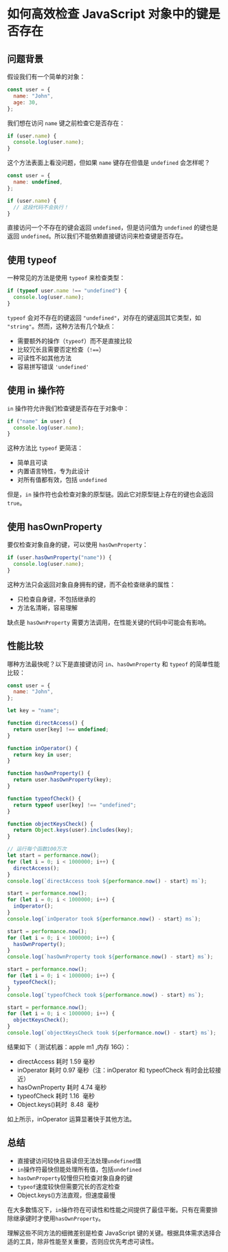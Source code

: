 # 如何高效检查 JavaScript 对象中的键是否存在

## 问题背景

假设我们有一个简单的对象：

```js
const user = {
  name: "John",
  age: 30,
};
```

我们想在访问 `name` 键之前检查它是否存在：

```js
if (user.name) {
  console.log(user.name);
}
```

这个方法表面上看没问题，但如果 `name` 键存在但值是 `undefined` 会怎样呢？

```js
const user = {
  name: undefined,
};

if (user.name) {
  // 这段代码不会执行！
}
```

直接访问一个不存在的键会返回 `undefined`，但是访问值为 `undefined` 的键也是返回 `undefined`。所以我们不能依赖直接键访问来检查键是否存在。

## 使用 typeof

一种常见的方法是使用 `typeof` 来检查类型：

```js
if (typeof user.name !== "undefined") {
  console.log(user.name);
}
```

`typeof` 会对不存在的键返回 `"undefined"`，对存在的键返回其它类型，如 `"string"`。然而，这种方法有几个缺点：

- 需要额外的操作（`typeof`）而不是直接比较
- 比较冗长且需要否定检查（`!==`）
- 可读性不如其他方法
- 容易拼写错误 `'undefined'`

## 使用 in 操作符

`in` 操作符允许我们检查键是否存在于对象中：

```js
if ("name" in user) {
  console.log(user.name);
}
```

这种方法比 `typeof` 更简洁：

- 简单且可读
- 内置语言特性，专为此设计
- 对所有值都有效，包括 `undefined`

但是，`in` 操作符也会检查对象的原型链。因此它对原型链上存在的键也会返回 `true`。

## 使用 hasOwnProperty

要仅检查对象自身的键，可以使用 `hasOwnProperty`：

```js
if (user.hasOwnProperty("name")) {
  console.log(user.name);
}
```

这种方法只会返回对象自身拥有的键，而不会检查继承的属性：

- 只检查自身键，不包括继承的
- 方法名清晰，容易理解

缺点是 `hasOwnProperty` 需要方法调用，在性能关键的代码中可能会有影响。

## 性能比较

哪种方法最快呢？以下是直接键访问 `in`、`hasOwnProperty` 和 `typeof` 的简单性能比较：

```js
const user = {
  name: "John",
};

let key = "name";

function directAccess() {
  return user[key] !== undefined;
}

function inOperator() {
  return key in user;
}

function hasOwnProperty() {
  return user.hasOwnProperty(key);
}

function typeofCheck() {
  return typeof user[key] !== "undefined";
}

function objectKeysCheck() {
  return Object.keys(user).includes(key);
}

// 运行每个函数100万次
let start = performance.now();
for (let i = 0; i < 1000000; i++) {
  directAccess();
}
console.log(`directAccess took ${performance.now() - start} ms`);

start = performance.now();
for (let i = 0; i < 1000000; i++) {
  inOperator();
}
console.log(`inOperator took ${performance.now() - start} ms`);

start = performance.now();
for (let i = 0; i < 1000000; i++) {
  hasOwnProperty();
}
console.log(`hasOwnProperty took ${performance.now() - start} ms`);

start = performance.now();
for (let i = 0; i < 1000000; i++) {
  typeofCheck();
}
console.log(`typeofCheck took ${performance.now() - start} ms`);

start = performance.now();
for (let i = 0; i < 1000000; i++) {
  objectKeysCheck();
}
console.log(`objectKeysCheck took ${performance.now() - start} ms`);
```

结果如下（ 测试机器：apple m1 ,内存 16G）：

- directAccess 耗时 1.59 毫秒
- inOperator 耗时 0.97 毫秒（注：inOperator 和 typeofCheck 有时会比较接近）
- hasOwnProperty 耗时 4.74 毫秒
- typeofCheck 耗时 1.16  毫秒
- Object.keys()耗时  8.48  毫秒

如上所示，inOperator 运算显著快于其他方法。

## 总结

- 直接键访问较快且易读但无法处理`undefined`值
- `in`操作符最快但能处理所有值，包括`undefined`
- `hasOwnProperty`较慢但只检查对象自身的键
- `typeof`速度较快但需要冗长的否定检查
- Object.keys()方法直观，但速度最慢

在大多数情况下，`in`操作符在可读性和性能之间提供了最佳平衡。只有在需要排除继承键时才使用`hasOwnProperty`。

理解这些不同方法的细微差别是检查 JavaScript 键的关键。根据具体需求选择合适的工具，除非性能至关重要，否则应优先考虑可读性。
